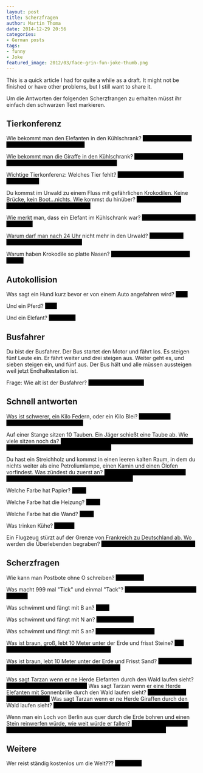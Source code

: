 ```yaml
---
layout: post
title: Scherzfragen
author: Martin Thoma
date: 2014-12-29 20:56
categories: 
- German posts
tags: 
- funny
- Joke
featured_image: 2012/03/face-grin-fun-joke-thumb.png
---
```


<div class="info">This is a quick article I had for quite a while as a draft. It might not be finished or have other problems, but I still want to share it.</div>

Um die Antworten der folgenden Scherzfrangen zu erhalten müsst ihr einfach den schwarzen Text markieren.

<h2>Tierkonferenz</h2>
Wie bekommt man den Elefanten in den Kühlschrank?
<span style="background-color:#000;color:#000">Kühlschranktür auf, Elefant rein, Kühlschranktür zu.</span>

Wie bekommt man die Giraffe in den Kühlschrank?
<span style="background-color:#000;color:#000">Kühlschranktür auf, Elefant raus, Giraffe rein, Kühlschranktür zu.</span>

Wichtige Tierkonferenz: Welches Tier fehlt?
<span style="background-color:#000;color:#000">Die Giraffe, die ist noch im Kühlschrank.</span>

Du kommst im Urwald zu einem Fluss mit gefährlichen Krokodilen. Keine Brücke, kein Boot...nichts. Wie kommst du hinüber?
<span style="background-color:#000;color:#000">Schwimmen - Die Krokodile sind auf der Konferenz.</span>

Wie merkt man, dass ein Elefant im Kühlschrank war?
<span style="background-color:#000;color:#000">An den Fußstapfen in der Butter.</span>

Warum darf man nach 24 Uhr nicht mehr in den Urwald? 
<span style="background-color:#000;color:#000">Weil dann die elefanten Fallschirm springen.</span>

Warum haben Krokodile so platte Nasen?
<span style="background-color:#000;color:#000">Weil sie nach 24 Uhr im Urwald waren.</span>

<h2>Autokollision</h2>
Was sagt ein Hund kurz bevor er von einem Auto angefahren wird? 
<span style="background-color:#000;color:#000">hilf...</span>

Und ein Pferd? 
<span style="background-color:#000;color:#000">hilf... </span>

Und ein Elefant? 
<span style="background-color:#000;color:#000">Komm nur.</span>

<h2>Busfahrer</h2>
Du bist der Busfahrer. Der Bus startet den Motor und fährt los. Es steigen fünf Leute ein. Er fährt weiter und drei steigen aus. Weiter geht es, und sieben steigen ein, und fünf aus. Der Bus hält und alle müssen aussteigen weil jetzt Endhaltestation ist.

Frage: Wie alt ist der Busfahrer? 
<span style="background-color:#000;color:#000">DU bist der Busfahrer!</span>

<h2>Schnell antworten</h2>
Was ist schwerer, ein Kilo Federn, oder ein Kilo Blei?
<span style="background-color:#000;color:#000">Es ist beides gleichschwer, ein kg ist ein kg.</span>

Auf einer Stange sitzen 10 Tauben. Ein Jäger schießt eine Taube ab. Wie viele sitzen noch da?
<span style="background-color:#000;color:#000">Es sitzt keine Taube mehr auf der Stange. Wenn eine erschossen wird fliegen die anderen weg.</span>

Du hast ein Streichholz und kommst in einen leeren kalten Raum, in dem du nichts weiter als eine Petroliumlampe, einen Kamin und einen Ölofen vorfindest.
Was zündest du zuerst an?
<span style="background-color:#000;color:#000">Bevor du irgendetwas anzünden kannst musst du zuerst das Streichholz anzünden.</span>

Welche Farbe hat Papier?
<span style="background-color:#000;color:#000">Weiß.</span>

Welche Farbe hat die Heizung?
<span style="background-color:#000;color:#000">Weiß.</span>

Welche Farbe hat die Wand?
<span style="background-color:#000;color:#000">Weiß.</span>

Was trinken Kühe?
<span style="background-color:#000;color:#000">Wasser.</span>

Ein Flugzeug stürzt auf der Grenze von Frankreich zu Deutschland ab.
Wo werden die Überlebenden begraben?
<span style="background-color:#000;color:#000">Überlebende werden nicht begraben.</span>

<h2>Scherzfragen</h2>
Wie kann man Postbote ohne O schreiben?
<span style="background-color:#000;color:#000">Briefträger.</span>

Was macht 999 mal "Tick" und einmal "Tack"?
<span style="background-color:#000;color:#000">Ein Tausendfüßler mit einem Holzfuß.</span>

Was schwimmt und fängt mit B an?
<span style="background-color:#000;color:#000">Brett.</span>

Was schwimmt und fängt mit N an?
<span style="background-color:#000;color:#000">Noch ein Brett.</span>

Was schwimmt und fängt mit S an?
<span style="background-color:#000;color:#000">Schon wieder ein Brett.</span>

Was ist braun, groß, lebt 10 Meter unter der Erde und frisst Steine? 
<span style="background-color:#000;color:#000">Der große, braune, unterirdische Steinfresser.</span>

Was ist braun, lebt 10 Meter unter der Erde und Frisst Sand? 
<span style="background-color:#000;color:#000">Die Oma vom großen, braunen, unterirdischen Steinfresser.</span>

Was sagt Tarzan wenn er ne Herde Elefanten durch den Wald laufen sieht? 
<span style="background-color:#000;color:#000">Guck mal, eine Herde Elefanten!</span>
Was sagt Tarzan wenn er eine Herde Elefanten mit Sonnenbrille durch den Wald laufen sieht? 
<span style="background-color:#000;color:#000">Nichts, denn er erkennt sie nicht.</span>
Was sagt Tarzan wenn er ne Herde Giraffen durch den Wald laufen sieht? 
<span style="background-color:#000;color:#000">Nochmal fall ich auf euer Verkleidungsspiel nicht rein!</span>

Wenn man ein Loch von Berlin aus quer durch die Erde bohren und einen Stein reinwerfen würde, wie weit würde er fallen? <span style="background-color:#000;color:#000">10 Meter, dann wird er vom großen, braunen unterirdischen Steinfresser aufgefressen.</span>

<h2>Weitere</h2>
Wer reist ständig kostenlos um die Welt???
<span style="background-color:#000;color:#000">Der Mond.</span>